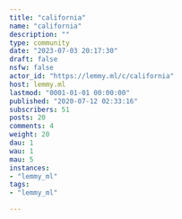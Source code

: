 ```yaml
---
title: "california" 
name: "california"
description: ""
type: community
date: "2023-07-03 20:17:30"
draft: false
nsfw: false
actor_id: "https://lemmy.ml/c/california"
host: lemmy.ml
lastmod: "0001-01-01 00:00:00"
published: "2020-07-12 02:33:16"
subscribers: 51
posts: 20
comments: 4
weight: 20
dau: 1
wau: 1
mau: 5
instances:
- "lemmy_ml"
tags: 
- "lemmy_ml"

---
```

